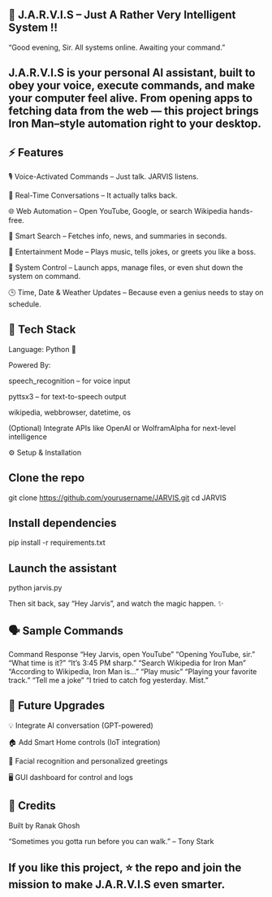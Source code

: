 🧠 J.A.R.V.I.S – Just A Rather Very Intelligent System !!
-------------------------------------------------------------
“Good evening, Sir. All systems online. Awaiting your command.”

J.A.R.V.I.S is your personal AI assistant, built to obey your voice, execute commands, and make your computer feel alive.
From opening apps to fetching data from the web — this project brings Iron Man–style automation right to your desktop.
---------------------------------------------------------------------------------------

⚡ Features 
-------------
🎙️ Voice-Activated Commands – Just talk. JARVIS listens.

💬 Real-Time Conversations – It actually talks back.

🌐 Web Automation – Open YouTube, Google, or search Wikipedia hands-free.

🧠 Smart Search – Fetches info, news, and summaries in seconds.

🎵 Entertainment Mode – Plays music, tells jokes, or greets you like a boss.

🧩 System Control – Launch apps, manage files, or even shut down the system on command.

🕒 Time, Date & Weather Updates – Because even a genius needs to stay on schedule.

🧰 Tech Stack
-------------------------
Language: Python 🐍

Powered By:

speech_recognition – for voice input

pyttsx3 – for text-to-speech output

wikipedia, webbrowser, datetime, os

(Optional) Integrate APIs like OpenAI or WolframAlpha for next-level intelligence

⚙️ Setup & Installation

Clone the repo
--------------
git clone https://github.com/yourusername/JARVIS.git
cd JARVIS


Install dependencies
----
pip install -r requirements.txt


Launch the assistant
----
python jarvis.py


Then sit back, say “Hey Jarvis”, and watch the magic happen. ✨

🗣️ Sample Commands
-------
Command	Response
“Hey Jarvis, open YouTube”	“Opening YouTube, sir.”
“What time is it?”	“It’s 3:45 PM sharp.”
“Search Wikipedia for Iron Man”	“According to Wikipedia, Iron Man is…”
“Play music”	“Playing your favorite track.”
“Tell me a joke”	“I tried to catch fog yesterday. Mist.”

🚀 Future Upgrades
----

💡 Integrate AI conversation (GPT-powered)

🏠 Add Smart Home controls (IoT integration)

🧬 Facial recognition and personalized greetings

🖥️ GUI dashboard for control and logs

💬 Credits
--

Built by Ranak Ghosh

“Sometimes you gotta run before you can walk.” – Tony Stark

If you like this project, ⭐ the repo and join the mission to make J.A.R.V.I.S even smarter.
---
